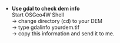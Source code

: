 * __Use gdal to check dem info__    
Start OSGeo4W Shell   
-> change directory (cd) to your DEM   
-> type gdalinfo yourdem.tif   
-> copy this information and send it to me.  
